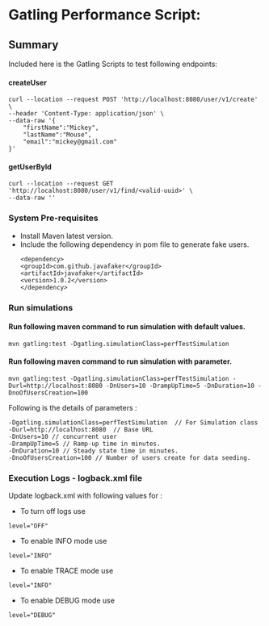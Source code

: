 # Gatling Performance Script:

## Summary

Included here is the Gatling Scripts to test following endpoints:
#### createUser
```
curl --location --request POST 'http://localhost:8080/user/v1/create' \
--header 'Content-Type: application/json' \
--data-raw '{
    "firstName":"Mickey",
    "lastName":"Mouse",
    "email":"mickey@gmail.com"
}'
```

#### getUserById
```
curl --location --request GET 'http://localhost:8080/user/v1/find/<valid-uuid>' \
--data-raw ''
```

### System Pre-requisites

* Install Maven latest version.
* Include the following dependency in pom file to generate fake users.
  ```
  <dependency>
  <groupId>com.github.javafaker</groupId>
  <artifactId>javafaker</artifactId>
  <version>1.0.2</version>
  </dependency>
  ```

### Run simulations
#### Run following maven command to run simulation with default values. 
```
mvn gatling:test -Dgatling.simulationClass=perfTestSimulation
```
#### Run following maven command to run simulation with parameter.
```
mvn gatling:test -Dgatling.simulationClass=perfTestSimulation -Durl=http://localhost:8080 -DnUsers=10 -DrampUpTime=5 -DnDuration=10 -DnoOfUsersCreation=100

```
Following is the details of parameters :
```
-Dgatling.simulationClass=perfTestSimulation  // For Simulation class
-Durl=http://localhost:8080  // Base URL
-DnUsers=10 // concurrent user
-DrampUpTime=5 // Ramp-up time in minutes.
-DnDuration=10 // Steady state time in minutes.
-DnoOfUsersCreation=100 // Number of users create for data seeding.
```
### Execution Logs - logback.xml file
Update logback.xml with following values for :
* To turn off logs use 
```
level="OFF"
```
* To enable INFO mode use
```
level="INFO"
```
* To enable TRACE mode use
```
level="INFO"
```
* To enable DEBUG mode use
```
level="DEBUG"
```
